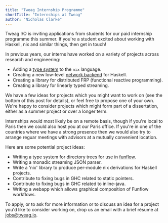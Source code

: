 ```yaml
---
title: "Tweag Internship Programme"
shortTitle: "Internships at Tweag"
author: "Nicholas Clarke"
---
```


Tweag I/O is inviting applications from students for our paid internship
programme this summer. If you're a student excited about working with Haskell,
nix and similar things, then get in touch!

In previous years, our interns have worked on a variety of projects across
research and engineering:

- Adding a [type system](https://www.tweag.io/posts/2017-05-23-typing-nix.html)
  to the `nix` language.
- Creating a new low-level [network backend](https://github.com/tweag/swarm) for
  Haskell.
- Creating a library for distributed FRP (functional reactive programming).
- Creating a library for linearly typed streaming.

We have a few ideas for projects which you might want to work on (see the bottom
of this post for details), or feel free to propose one of your own. We're happy
to consider projects which might form part of a dissertation, either as a summer
project or over a longer term.

Internships would most likely be on a remote basis, though if you're local to
Paris then we could also host you at our Paris office. If you're in one of the
countries where we have a strong presence then we would also try to arrange
reguar meetings with advisors at a mutually convenient location.

Here are some potential project ideas:

- Writing a type system for directory trees for use in
  [funflow](https://github.com/tweag/funflow).
- Writing a monadic streaming JSON parser.
- Write a 'nix' library to produce per-module nix derivations for Haskell
  projects.
- Contribute to fixing bugs in GHC related to static pointers.
- Contribute to fixing bugs in GHC related to inline-java.
- Writing a webapp which allows graphical composition of Funflow workflows.

To apply, or to ask for more information or to discuss an idea for a project
you'd like to consider working on, drop us an email with a brief résume at
jobs@tweag.io.
